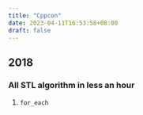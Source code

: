 ```yaml
---
title: "Cppcon"
date: 2023-04-11T16:53:58+08:00
draft: false
---
```




## 2018

### All STL algorithm in less an hour





1. `for_each`

































